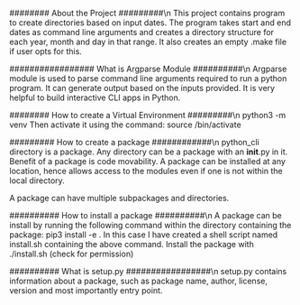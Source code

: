 ######## About the Project #########\n
This project contains program to create directories based on input dates.
The program takes start and end dates as command line arguments and creates a
directory structure for each year, month and day in that range.
It also creates an empty .make file if user opts for this.

################# What is Argparse Module ##########\n
Argparse module is used to parse command line arguments required to run a
python program.
It can generate output based on the inputs provided. It is very helpful to
build interactive CLI apps in Python.

######## How to create a Virtual Environment #########\n
python3 -m venv <Name of the virtual environment>
Then activate it using the command:
source <Name of the virtual environment>/bin/activate

######### How to create a package ############\n
python_cli directory is a package. Any directory can be a package with an
__init__.py in it. Benefit of a package is code movability. A package can be
installed at any location, hence allows access to the modules even if
one is not within the local directory.

A package can have multiple subpackages and directories.

########## How to install a package ##########\n
A package can be install by running the following command within the directory
containing the package: pip3 install -e .
In this case I have created a shell script named install.sh containing the above
command. Install the package with ./install.sh (check for permission)

########## What is setup.py #################\n
setup.py contains information about a package, such as package name, author,
license, version and most importantly entry point.

